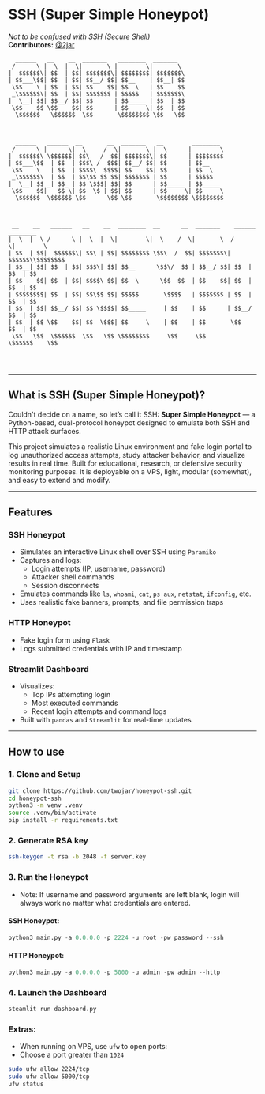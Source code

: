                                               
# SSH (Super Simple Honeypot)

*Not to be confused with SSH (Secure Shell)*  
**Contributors:** [@2jar](https://github.com/2jar)
```
  ______   __    __  _______   ________  _______                                 
 /      \ |  \  |  \|       \ |        \|       \                                
|  $$$$$$\| $$  | $$| $$$$$$$\| $$$$$$$$| $$$$$$$\                               
| $$___\$$| $$  | $$| $$__/ $$| $$__    | $$__| $$                               
 \$$    \ | $$  | $$| $$    $$| $$  \   | $$    $$                               
 _\$$$$$$\| $$  | $$| $$$$$$$ | $$$$$   | $$$$$$$\                               
|  \__| $$| $$__/ $$| $$      | $$_____ | $$  | $$                               
 \$$    $$ \$$    $$| $$      | $$     \| $$  | $$                               
  \$$$$$$   \$$$$$$  \$$       \$$$$$$$$ \$$   \$$                               
                                                                                 
                                                                                 
                                                                                 
  ______   ______  __       __  _______   __        ________                     
 /      \ |      \|  \     /  \|       \ |  \      |        \                    
|  $$$$$$\ \$$$$$$| $$\   /  $$| $$$$$$$\| $$      | $$$$$$$$                    
| $$___\$$  | $$  | $$$\ /  $$$| $$__/ $$| $$      | $$__                        
 \$$    \   | $$  | $$$$\  $$$$| $$    $$| $$      | $$  \                       
 _\$$$$$$\  | $$  | $$\$$ $$ $$| $$$$$$$ | $$      | $$$$$                       
|  \__| $$ _| $$_ | $$ \$$$| $$| $$      | $$_____ | $$_____                     
 \$$    $$|   $$ \| $$  \$ | $$| $$      | $$     \| $$     \                    
  \$$$$$$  \$$$$$$ \$$      \$$ \$$       \$$$$$$$$ \$$$$$$$$                    
                                                                                 
                                                                                 
                                                                                 
 __    __   ______   __    __  ________  __      __  _______    ______  ________ 
|  \  |  \ /      \ |  \  |  \|        \|  \    /  \|       \  /      \|        \
| $$  | $$|  $$$$$$\| $$\ | $$| $$$$$$$$ \$$\  /  $$| $$$$$$$\|  $$$$$$\\$$$$$$$$
| $$__| $$| $$  | $$| $$$\| $$| $$__      \$$\/  $$ | $$__/ $$| $$  | $$  | $$   
| $$    $$| $$  | $$| $$$$\ $$| $$  \      \$$  $$  | $$    $$| $$  | $$  | $$   
| $$$$$$$$| $$  | $$| $$\$$ $$| $$$$$       \$$$$   | $$$$$$$ | $$  | $$  | $$   
| $$  | $$| $$__/ $$| $$ \$$$$| $$_____     | $$    | $$      | $$__/ $$  | $$   
| $$  | $$ \$$    $$| $$  \$$$| $$     \    | $$    | $$       \$$    $$  | $$   
 \$$   \$$  \$$$$$$  \$$   \$$ \$$$$$$$$     \$$     \$$        \$$$$$$    \$$   
                                                                                 
                                                                                 
                                                                                 
```     
---

## What is SSH (Super Simple Honeypot)?

Couldn't decide on a name, so let’s call it SSH: **Super Simple Honeypot** — a Python-based, dual-protocol honeypot designed to emulate both SSH and HTTP attack surfaces.

This project simulates a realistic Linux environment and fake login portal to log unauthorized access attempts, study attacker behavior, and visualize results in real time. Built for educational, research, or defensive security monitoring purposes. It is deployable on a VPS, light, modular (somewhat), and easy to extend and modify.

---

## Features

### SSH Honeypot
- Simulates an interactive Linux shell over SSH using `Paramiko`
- Captures and logs:
  - Login attempts (IP, username, password)
  - Attacker shell commands
  - Session disconnects
- Emulates commands like `ls`, `whoami`, `cat`, `ps aux`, `netstat`, `ifconfig`, etc.
- Uses realistic fake banners, prompts, and file permission traps

### HTTP Honeypot
- Fake login form using `Flask`
- Logs submitted credentials with IP and timestamp

### Streamlit Dashboard
- Visualizes:
  - Top IPs attempting login
  - Most executed commands
  - Recent login attempts and command logs
- Built with `pandas` and `Streamlit` for real-time updates

---

## How to use
### 1. Clone and Setup
```bash
git clone https://github.com/twojar/honeypot-ssh.git
cd honeypot-ssh
python3 -m venv .venv
source .venv/bin/activate
pip install -r requirements.txt
```
### 2. Generate RSA key
```bash 
ssh-keygen -t rsa -b 2048 -f server.key
```
### 3. Run the Honeypot 
- Note: If username and password arguments are left blank, login will always work no matter what credentials are entered.
#### SSH Honeypot:
``` python
python3 main.py -a 0.0.0.0 -p 2224 -u root -pw password --ssh
```
#### HTTP Honeypot:
``` python
python3 main.py -a 0.0.0.0 -p 5000 -u admin -pw admin --http
```
### 4. Launch the Dashboard
```python
steamlit run dashboard.py
```
### Extras:
- When running on VPS, use ```ufw``` to open ports:
- Choose a port greater than ```1024```
```bash
sudo ufw allow 2224/tcp
sudo ufw allow 5000/tcp
ufw status
```
